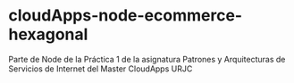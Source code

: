 # cloudApps-node-ecommerce-hexagonal
Parte de Node de la Práctica 1 de la asignatura Patrones y Arquitecturas de Servicios de Internet del Master CloudApps URJC
